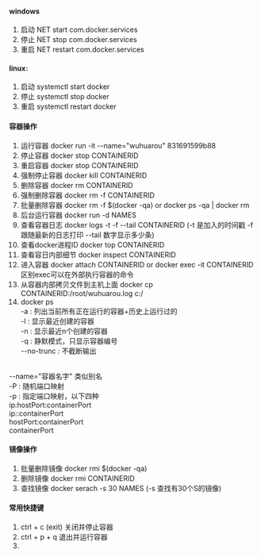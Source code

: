 #### windows
  1. 启动  NET start com.docker.services
  2. 停止  NET stop com.docker.services
  3. 重启  NET restart com.docker.services<br/>
   
#### linux:
1. 启动 systemctl  start docker
2. 停止 systemctl  stop docker  
3. 重启 systemctl  restart docker  

#### 容器操作
1. 运行容器 docker run -it --name="wuhuarou" 831691599b88
2. 停止容器  docker stop  CONTAINERID
3. 重启容器  docker stop CONTAINERID
4. 强制停止容器 docker kill CONTAINERID
5. 删除容器  docker rm CONTAINERID
6. 强制删除容器 docker rm -f CONTAINERID
7. 批量删除容器  docker rm -f $(docker -qa) or docker ps -qa | docker rm
8. 后台运行容器  docker run -d NAMES
9. 查看容器日志 docker logs -t -f --tail CONTAINERID (-t 是加入的时间戳 -f 跟随最新的日志打印 --tail 数字显示多少条)
10. 查看docker进程ID  docker top  CONTAINERID
11. 查看容日内部细节 docker inspect CONTAINERID
12. 进入容器  docker attach CONTAINERID or docker exec -it CONTAINERID  区别exec可以在外部执行容器的命令
13. 从容器内部拷贝文件到主机上面  docker cp CONTAINERID:/root/wuhuarou.log  c:/
14. docker ps <br/>
-a : 列出当前所有正在运行的容器+历史上运行过的<br/>
-l : 显示最近创建的容器<br/>
-n : 显示最近n个创建的容器<br/>
-q : 静默模式，只显示容器编号<br/>
--no-trunc : 不截断输出<br/>

<br/>
--name="容器名字" 类似别名<br/>
-P : 随机端口映射<br/>
-p : 指定端口映射，以下四种<br/>
ip:hostPort:containerPort<br/>
ip::containerPort<br/>
hostPort:containerPort<br/>
containerPort<br/>


#### 镜像操作
1. 批量删除镜像 docker rmi $(docker -qa) 
2. 删除镜像 docker rmi CONTAINERID
3. 查找镜像 docker serach -s 30 NAMES (-s 查找有30个S的镜像)

#### 常用快捷键
1. ctrl + c (exit) 关闭并停止容器
2. ctrl + p + q 退出并运行容器
3. 